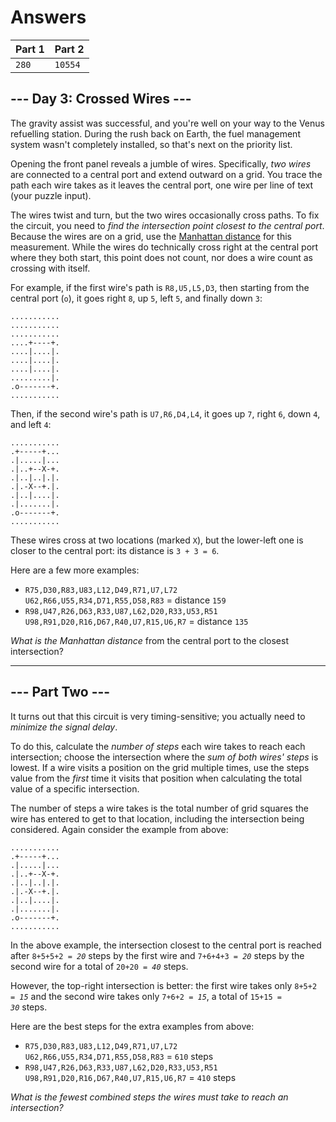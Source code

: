# Answers

| Part 1 |  Part 2 |
|--------|---------|
|  `280` | `10554` |

## --- Day 3: Crossed Wires ---

The gravity assist was successful, and you're well on your way to the Venus refuelling station. During the rush back on Earth, the fuel management system wasn't completely installed, so that's next on the priority list.

Opening the front panel reveals a jumble of wires. Specifically, _two wires_ are connected to a central port and extend outward on a grid. You trace the path each wire takes as it leaves the central port, one wire per line of text (your puzzle input).

The wires twist and turn, but the two wires occasionally cross paths. To fix the circuit, you need to _find the intersection point closest to the central port_. Because the wires are on a grid, use the [Manhattan distance](https://en.wikipedia.org/wiki/Taxicab_geometry) for this measurement. While the wires do technically cross right at the central port where they both start, this point does not count, nor does a wire count as crossing with itself.

For example, if the first wire's path is `R8,U5,L5,D3`, then starting from the central port (`o`), it goes right `8`, up `5`, left `5`, and finally down `3`:

    ...........
    ...........
    ...........
    ....+----+.
    ....|....|.
    ....|....|.
    ....|....|.
    .........|.
    .o-------+.
    ...........
    

Then, if the second wire's path is `U7,R6,D4,L4`, it goes up `7`, right `6`, down `4`, and left `4`:

    ...........
    .+-----+...
    .|.....|...
    .|..+--X-+.
    .|..|..|.|.
    .|.-X--+.|.
    .|..|....|.
    .|.......|.
    .o-------+.
    ...........
    

These wires cross at two locations (marked `X`), but the lower-left one is closer to the central port: its distance is `3 + 3 = 6`.

Here are a few more examples:

*   `R75,D30,R83,U83,L12,D49,R71,U7,L72  
    U62,R66,U55,R34,D71,R55,D58,R83` = distance `159`
*   `R98,U47,R26,D63,R33,U87,L62,D20,R33,U53,R51  
    U98,R91,D20,R16,D67,R40,U7,R15,U6,R7` = distance `135`

_What is the Manhattan distance_ from the central port to the closest intersection?

-----------------

## --- Part Two ---

It turns out that this circuit is very timing-sensitive; you actually need to _minimize the signal delay_.

To do this, calculate the _number of steps_ each wire takes to reach each intersection; choose the intersection where the _sum of both wires' steps_ is lowest. If a wire visits a position on the grid multiple times, use the steps value from the _first_ time it visits that position when calculating the total value of a specific intersection.

The number of steps a wire takes is the total number of grid squares the wire has entered to get to that location, including the intersection being considered. Again consider the example from above:

    ...........
    .+-----+...
    .|.....|...
    .|..+--X-+.
    .|..|..|.|.
    .|.-X--+.|.
    .|..|....|.
    .|.......|.
    .o-------+.
    ...........
    

In the above example, the intersection closest to the central port is reached after <code>8+5+5+2 = <em>20</em></code> steps by the first wire and <code>7+6+4+3 = <em>20</em></code> steps by the second wire for a total of <code>20+20 = <em>40</em></code> steps.

However, the top-right intersection is better: the first wire takes only <code>8+5+2 = <em>15</em></code> and the second wire takes only <code>7+6+2 = <em>15</em></code>, a total of <code>15+15 = <em>30</em></code> steps.

Here are the best steps for the extra examples from above:

*   `R75,D30,R83,U83,L12,D49,R71,U7,L72  
    U62,R66,U55,R34,D71,R55,D58,R83` = `610` steps
*   `R98,U47,R26,D63,R33,U87,L62,D20,R33,U53,R51  
    U98,R91,D20,R16,D67,R40,U7,R15,U6,R7` = `410` steps

_What is the fewest combined steps the wires must take to reach an intersection?_
